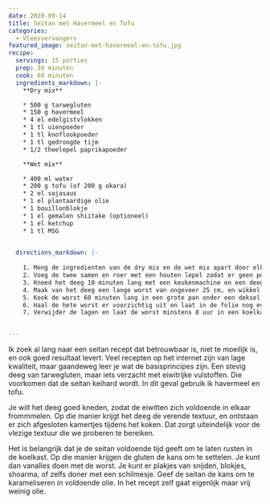 ```yaml
---
date: 2020-09-14
title: Seitan met Havermeel en Tofu
categories:
  - Vleesvervangers
featured_image: seitan-met-havermeel-en-tofu.jpg
recipe:
  servings: 15 porties
  prep: 30 minuten
  cook: 60 minuten
  ingredients_markdown: |-
    **Dry mix**

    * 500 g tarwegluten
    * 150 g havermeel
    * 4 el edelgistvlokken
    * 1 tl uienpoeder
    * 1 tl knoflookpoeder
    * 1 tl gedroogde tijm
    * 1/2 theelepel paprikapoeder

    **Wet mix**

    * 400 ml water
    * 200 g tofu (of 200 g okara)
    * 2 el sojasaus
    * 1 el plantaardige olie
    * 1 bouillonblokje
    * 1 el gemalen shiitake (optioneel)
    * 1 el ketchup
    * 1 tl MSG

  
  directions_markdown: |-
    
    1. Meng de ingredienten van de dry mix en de wet mix apart door elkaar.
    2. Voeg de twee samen en roer met een houten lepel zodat er geen poeder meer overblijft.
    3. Kneed het deeg 10 minuten lang met een keukenmachine en een deeghaak, of doe het met de hand.
    4. Maak van het deeg een lange worst van ongeveer 25 cm, en wikkel deze strak in met een laag bakpapier, een laag aluminiumfolie en een laag huishoudfolie. Draai hem met de uiteinden telkens strak. Het is de bedoeling dat er geen water in komt en dat de worst in beperkte mate kan uitzetten.
    5. Kook de worst 60 minuten lang in een grote pan onder een deksel met sudderend water op een laag pitje. Laat het water dus niet koken!
    6. Haal de hete worst er voorzichtig uit en laat in de folie nog even afkoelen.
    7. Verwijder de lagen en laat de worst minstens 8 uur in een koelkast rusten.


---
```


Ik zoek al lang naar een seitan recept dat betrouwbaar is, niet te moeilijk is, en ook goed resultaat levert. Veel recepten op het internet zijn van lage kwaliteit, maar gaandeweg leer je wat de basisprincipes zijn. Een stevig deeg van tarwegluten, maar iets verzacht met eiwitrijke vulstoffen. Die voorkomen dat de seitan keihard wordt. In dit geval gebruik ik havermeel en tofu.

Je wilt het deeg goed kneden, zodat de eiwitten zich voldoende in elkaar frommmelen. Op die manier krijgt het deeg de verende textuur, en ontstaan er zich afgesloten kamertjes tijdens het koken. Dat zorgt uiteindelijk voor de vlezige textuur die we proberen te bereiken.

Het is belangrijk dat je de seitan voldoende tijd geeft om te laten rusten in de koelkast. Op die manier krijgen de gluten de kans om te settelen. Je kunt dan vanalles doen met de worst. Je kunt er plakjes van snijden, blokjes, shoarma, of zelfs doner met een schilmesje. Geef de seitan de kans om te karameliseren in voldoende olie. In het recept zelf gaat eigenlijk maar vrij weinig olie.